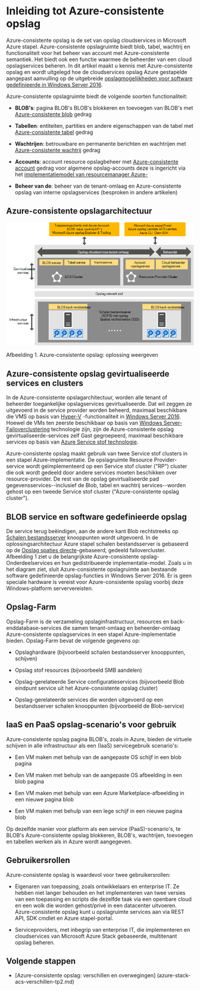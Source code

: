 <properties
    pageTitle="Inleiding tot Azure-consistente opslag | Microsoft Azure"
    description="Meer informatie over Azure-consistente opslag"
    services="azure-stack"
    documentationCenter=""
    authors="AniAnirudh"
    manager="darmour"
    editor=""/>

<tags
    ms.service="azure-stack"
    ms.workload="na"
    ms.tgt_pltfrm="na"
    ms.devlang="na"
    ms.topic="get-started-article"
    ms.date="09/26/2016"
    ms.author="anirudha"/>

# <a name="introduction-to-azure-consistent-storage"></a>Inleiding tot Azure-consistente opslag
Azure-consistente opslag is de set van opslag cloudservices in Microsoft Azure stapel. Azure-consistente opslagruimte biedt blob, tabel, wachtrij en functionaliteit voor het beheer van account met Azure-consistente semantiek. Het biedt ook een functie waarmee de beheerder van een cloud opslagservices beheren. In dit artikel maakt u kennis met Azure-consistente opslag en wordt uitgelegd hoe de cloudservices opslag Azure gestapelde aangepast aanvulling op de uitgebreide [opslagmogelijkheden voor software gedefinieerde in Windows Server 2016](https://blogs.technet.microsoft.com/windowsserver/2016/04/14/ten-reasons-youll-love-windows-server-2016-5-software-defined-storage/).

Azure-consistente opslagruimte biedt de volgende soorten functionaliteit:

- **BLOB's**: pagina BLOB's BLOB's blokkeren en toevoegen van BLOB's met   [Azure-consistente blob](https://msdn.microsoft.com/library/azure/dd179355.aspx#Anchor_1) 
   gedrag

- **Tabellen**: entiteiten, partities en andere eigenschappen van de tabel met   [Azure-consistente tabel](https://msdn.microsoft.com/library/azure/dd179355.aspx#Anchor_3) 
   gedrag

- **Wachtrijen**: betrouwbare en permanente berichten en wachtrijen met   [Azure-consistente wachtrij](https://msdn.microsoft.com/library/azure/dd179355.aspx#Anchor_2) 
   gedrag

- **Accounts**: account resource opslagbeheer met   [Azure-consistente account](https://azure.microsoft.com/documentation/articles/storage-create-storage-account/) 
   gedrag voor algemene opslag-accounts deze is ingericht via het [implementatiemodel van resourcemanager Azure-](https://azure.microsoft.com/documentation/articles/resource-manager-deployment-model/)

- **Beheer van de**: beheer van de tenant-omlaag en Azure-consistente opslag van interne opslagservices (besproken in andere artikelen)

<span id="_Toc386544160" class="anchor"><span id="_Toc389466733" class="anchor"><span id="_Toc433223833" class="anchor"></span></span></span>
## <a name="azure-consistent-storage-architecture"></a>Azure-consistente opslagarchitectuur

![Azure stapel opslag: oplossing weergeven](./media/azure-stack-storage-overview/acs-solution-view.png)

<span id="_Ref428549771" class="anchor"></span>Afbeelding 1. Azure-consistente opslag: oplossing weergeven

## <a name="azure-consistent-storage-virtualized-services-and-clusters"></a>Azure-consistente opslag gevirtualiseerde services en clusters

In de Azure-consistente opslagarchitectuur, worden alle tenant of beheerder toegankelijke opslagservices gevirtualiseerde. Dat wil zeggen ze uitgevoerd in de service provider worden beheerd, maximaal beschikbare die VMS op basis van [Hyper-V](https://technet.microsoft.com/library/dn765471.aspx) -functionaliteit in [Windows Server 2016](http://www.microsoft.com/server-cloud/products/windows-server-2016/).
Hoewel de VMs ten zeerste beschikbaar op basis van [Windows Server-Failoverclustering](https://technet.microsoft.com/library/dn765474.aspx) technologie zijn, zijn de Azure-consistente opslag gevirtualiseerde-services zelf Gast gegroepeerd, maximaal beschikbare services op basis van [Azure Service stof technologie](http://azure.microsoft.com/campaigns/service-fabric/).

Azure-consistente opslag maakt gebruik van twee Service stof clusters in een stapel Azure-implementatie.
De opslagruimte Resource Provider-service wordt geïmplementeerd op een Service stof cluster ("RP") cluster die ook wordt gedeeld door andere services moeten beschikken over resource-provider. De rest van de opslag gevirtualiseerde pad gegevensservices--inclusief de Blob, tabel en wachtrij services--worden gehost op een tweede Service stof cluster ("Azure-consistente opslag cluster").

## <a name="blob-service-and-software-defined-storage"></a>BLOB service en software gedefinieerde opslag

De service terug beëindigen, aan de andere kant Blob rechtstreeks op [Schalen bestandsserver](https://technet.microsoft.com/library/hh831349.aspx) knooppunten wordt uitgevoerd. In de oplossingsarchitectuur Azure stapel schalen bestandsserver is gebaseerd op de [Opslag spaties directe](https://technet.microsoft.com/library/mt126109.aspx)-gebaseerd, gedeeld failovercluster. Afbeelding 1 ziet u de belangrijkste Azure-consistente opslag-Onderdeelservices en hun gedistribueerde implementatie-model. Zoals u in het diagram ziet, sluit Azure-consistente opslagruimte aan bestaande software gedefinieerde opslag-functies in Windows Server 2016. Er is geen speciale hardware is vereist voor Azure-consistente opslag voorbij deze Windows-platform serververeisten.

## <a name="storage-farm"></a>Opslag-Farm

Opslag-Farm is de verzameling opslaginfrastructuur, resources en back-enddatabase-services die samen tenant-omlaag en beheerder-omlaag Azure-consistente opslagservices in een stapel Azure-implementatie bieden. Opslag-Farm bevat de volgende gegevens op:

- Opslaghardware (bijvoorbeeld schalen bestandsserver knooppunten, schijven)

- Opslag stof resources (bijvoorbeeld SMB aandelen)

- Opslag-gerelateerde Service configuratieservices (bijvoorbeeld Blob eindpunt service uit het Azure-consistente opslag cluster)

- Opslag-gerelateerde services die worden uitgevoerd op een bestandsserver schalen knooppunten (bijvoorbeeld de Blob-service)

## <a name="iaas-and-paas-storage-usage-scenarios"></a>IaaS en PaaS opslag-scenario's voor gebruik

Azure-consistente opslag pagina BLOB's, zoals in Azure, bieden de virtuele schijven in alle infrastructuur als een (IaaS) servicegebruik scenario's:

- Een VM maken met behulp van de aangepaste OS schijf in een blob pagina

- Een VM maken met behulp van de aangepaste OS afbeelding in een blob pagina

- Een VM maken met behulp van een Azure Marketplace-afbeelding in een nieuwe pagina blob

- Een VM maken met behulp van een lege schijf in een nieuwe pagina blob

Op dezelfde manier voor platform als een service (PaaS)-scenario's, te BLOB's Azure-consistente opslag blokkeren, BLOB's, wachtrijen, toevoegen en tabellen werken als in Azure wordt aangegeven.

## <a name="user-roles"></a>Gebruikersrollen


Azure-consistente opslag is waardevol voor twee gebruikersrollen:

- Eigenaren van toepassing, zoals ontwikkelaars en enterprise IT. Ze hebben niet langer behouden en het implementeren van twee versies van een toepassing en scripts die dezelfde taak via een openbare cloud en een wolk die worden gehost/privé in een datacenter uitvoeren. Azure-consistente opslag kunt u opslagruimte services aan via REST API, SDK cmdlet en Azure stapel-portal.

- Serviceproviders, met inbegrip van enterprise IT, die implementeren en cloudservices van Microsoft Azure Stack gebaseerde, multitenant opslag beheren.

## <a name="next-steps"></a>Volgende stappen


- <span id="Concepts" class="anchor"></span>[Azure-consistente opslag: verschillen en overwegingen] (azure-stack-acs-verschillen-tp2.md)
